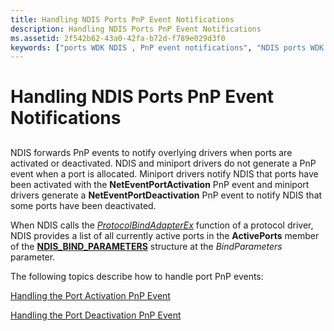 ```yaml
---
title: Handling NDIS Ports PnP Event Notifications
description: Handling NDIS Ports PnP Event Notifications
ms.assetid: 2f542b62-43a0-42fa-b72d-f789e029d3f0
keywords: ["ports WDK NDIS , PnP event notifications", "NDIS ports WDK , PnP event notifications", "PnP event notifications WDK NDIS ports", "event notifications WDK networking", "notifications WDK networking", "notifications WDK PnP , NDIS ports", "events WDK networkin"]
---
```


# Handling NDIS Ports PnP Event Notifications


## <a href="" id="ddk-handling-ndis-ports-pnp-notifications-ng"></a>


NDIS forwards PnP events to notify overlying drivers when ports are activated or deactivated. NDIS and miniport drivers do not generate a PnP event when a port is allocated. Miniport drivers notify NDIS that ports have been activated with the **NetEventPortActivation** PnP event and miniport drivers generate a **NetEventPortDeactivation** PnP event to notify NDIS that some ports have been deactivated.

When NDIS calls the [*ProtocolBindAdapterEx*](https://msdn.microsoft.com/library/windows/hardware/ff570220) function of a protocol driver, NDIS provides a list of all currently active ports in the **ActivePorts** member of the [**NDIS\_BIND\_PARAMETERS**](https://msdn.microsoft.com/library/windows/hardware/ff564832) structure at the *BindParameters* parameter.

The following topics describe how to handle port PnP events:

[Handling the Port Activation PnP Event](handling-the-port-activation-pnp-event.md)

[Handling the Port Deactivation PnP Event](handling-the-port-deactivation-pnp-event.md)

 

 





